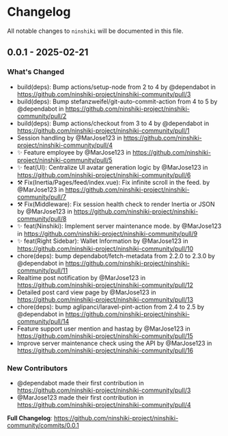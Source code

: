 # Changelog

All notable changes to `ninshiki` will be documented in this file.

## 0.0.1 - 2025-02-21

### What's Changed

* build(deps): Bump actions/setup-node from 2 to 4 by @dependabot in https://github.com/ninshiki-project/ninshiki-community/pull/3
* build(deps): Bump stefanzweifel/git-auto-commit-action from 4 to 5 by @dependabot in https://github.com/ninshiki-project/ninshiki-community/pull/2
* build(deps): Bump actions/checkout from 3 to 4 by @dependabot in https://github.com/ninshiki-project/ninshiki-community/pull/1
* Session handling by @MarJose123 in https://github.com/ninshiki-project/ninshiki-community/pull/4
* ✨ Feature employee by @MarJose123 in https://github.com/ninshiki-project/ninshiki-community/pull/5
* ✨ feat(UI): Centralize UI avatar generation logic by @MarJose123 in https://github.com/ninshiki-project/ninshiki-community/pull/6
* ⚒️ Fix(Inertia/Pages/feed/index.vue): Fix infinite scroll in the feed. by @MarJose123 in https://github.com/ninshiki-project/ninshiki-community/pull/7
* ⚒️ Fix(Middleware): Fix session health check to render Inertia or JSON by @MarJose123 in https://github.com/ninshiki-project/ninshiki-community/pull/8
* ✨ feat(Ninshiki): Implement server maintenance mode. by @MarJose123 in https://github.com/ninshiki-project/ninshiki-community/pull/9
* ✨ feat(Right Sidebar): Wallet Information by @MarJose123 in https://github.com/ninshiki-project/ninshiki-community/pull/10
* chore(deps): bump dependabot/fetch-metadata from 2.2.0 to 2.3.0 by @dependabot in https://github.com/ninshiki-project/ninshiki-community/pull/11
* Realtime post notification by @MarJose123 in https://github.com/ninshiki-project/ninshiki-community/pull/12
* Detailed post card view page by @MarJose123 in https://github.com/ninshiki-project/ninshiki-community/pull/13
* chore(deps): bump aglipanci/laravel-pint-action from 2.4 to 2.5 by @dependabot in https://github.com/ninshiki-project/ninshiki-community/pull/14
* Feature support user mention and hastag by @MarJose123 in https://github.com/ninshiki-project/ninshiki-community/pull/15
* Improve server maintenance check using the API by @MarJose123 in https://github.com/ninshiki-project/ninshiki-community/pull/16

### New Contributors

* @dependabot made their first contribution in https://github.com/ninshiki-project/ninshiki-community/pull/3
* @MarJose123 made their first contribution in https://github.com/ninshiki-project/ninshiki-community/pull/4

**Full Changelog**: https://github.com/ninshiki-project/ninshiki-community/commits/0.0.1

